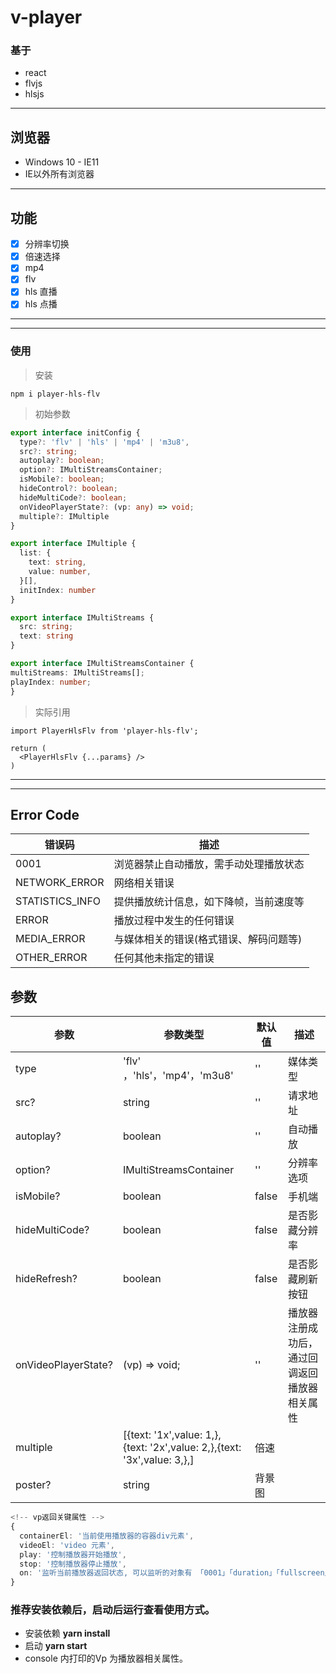 # v-player

### 基于
- react 
- flvjs
- hlsjs
---

## 浏览器 
- Windows 10 - IE11
- IE以外所有浏览器

---

## 功能
- [x] 分辨率切换
- [x] 倍速选择
- [x] mp4
- [x] flv 
- [x] hls 直播
- [x] hls 点播
---
---
### 使用

> 安装
```
npm i player-hls-flv
```

>初始参数

```typescript
export interface initConfig {
  type?: 'flv' | 'hls' | 'mp4' | 'm3u8',
  src?: string;
  autoplay?: boolean;
  option?: IMultiStreamsContainer;
  isMobile?: boolean;
  hideControl?: boolean;
  hideMultiCode?: boolean;
  onVideoPlayerState?: (vp: any) => void;
  multiple?: IMultiple
}

export interface IMultiple {
  list: {
    text: string,
    value: number,
  }[],
  initIndex: number
}

export interface IMultiStreams {
  src: string;
  text: string
}

export interface IMultiStreamsContainer {
multiStreams: IMultiStreams[];
playIndex: number;
}
```

> 实际引用
```react
import PlayerHlsFlv from 'player-hls-flv';

return (
  <PlayerHlsFlv {...params} />
)
```
---

<!-- ## 效果图
![image](https://raw.githubusercontent.com/allenYetu211/player-hls-flv/master/picture/picture-1.png)
![image](https://raw.githubusercontent.com/allenYetu211/player-hls-flv/master/picture/picture-2.png)
![image](https://raw.githubusercontent.com/allenYetu211/player-hls-flv/master/picture/picture-3.png)
![image](https://raw.githubusercontent.com/allenYetu211/player-hls-flv/master/picture/picture-4.png) -->

---

## Error Code
| 错误码 | 描述 |
| --- | --- |
| 0001 | 浏览器禁止自动播放，需手动处理播放状态 |
|NETWORK_ERROR| 网络相关错误 |
|STATISTICS_INFO| 提供播放统计信息，如下降帧，当前速度等|
|ERROR| 播放过程中发生的任何错误 |
|MEDIA_ERROR| 与媒体相关的错误(格式错误、解码问题等) |
|OTHER_ERROR| 任何其他未指定的错误 |

## 参数
| 参数 | 参数类型 |默认值 |描述|
| --- | --- |---|---|
|type| 'flv' ，'hls'，'mp4'，'m3u8' | ''|媒体类型|
|src?| string |''|请求地址|
|autoplay?| boolean|''|自动播放|
|option?| IMultiStreamsContainer |''|分辨率选项|
|isMobile?| boolean |false|手机端|
|hideMultiCode?| boolean |false|是否影藏分辨率|
|hideRefresh?| boolean |false|是否影藏刷新按钮|
|onVideoPlayerState?|(vp) => void;|''|播放器注册成功后，通过回调返回播放器相关属性|
|multiple|[{text: '1x',value: 1,},{text: '2x',value: 2,},{text: '3x',value: 3,},]|倍速|
|poster?|string|背景图|


```typescript
<!-- vp返回关键属性 -->
{
  containerEl: '当前使用播放器的容器div元素',
  videoEl: 'video 元素',
  play: '控制播放器开始播放',
  stop: '控制播放器停止播放',
  on: '监听当前播放器返回状态, 可以监听的对象有 「0001」「duration」「fullscreen」「mediaState」「play」「stop」「refresh」',
}
```

### 推荐安装依赖后，启动后运行查看使用方式。
- 安装依赖 **yarn install**
- 启动 **yarn start**
- console 内打印的Vp 为播放器相关属性。




